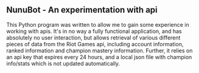 ## NunuBot - An experimentation with api
This Python program was written to allow me to gain some experience in working with apis.
It's in no way a fully functional application, and has absolutely no user interaction, but allows retrieval of various different pieces of data from the Riot Games api, including account information, ranked information and champion mastery information.
Further, it relies on an api key that expires every 24 hours, and a local json file with champion info/stats which is not updated automatically.


